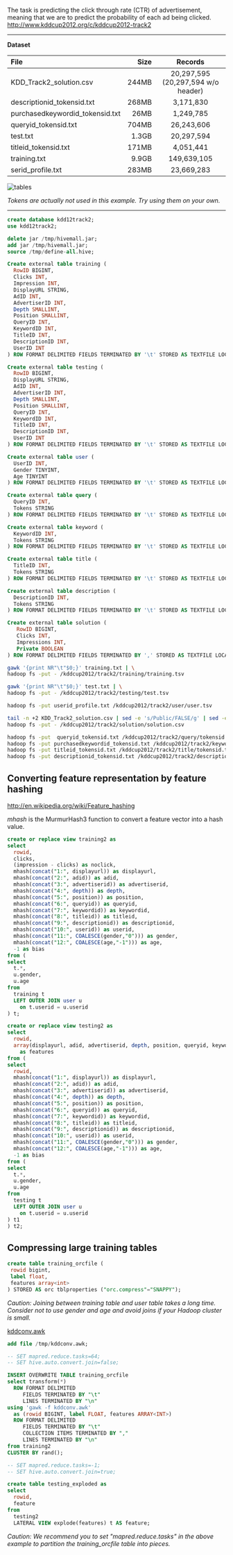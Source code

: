 <!--
  Licensed to the Apache Software Foundation (ASF) under one
  or more contributor license agreements.  See the NOTICE file
  distributed with this work for additional information
  regarding copyright ownership.  The ASF licenses this file
  to you under the Apache License, Version 2.0 (the
  "License"); you may not use this file except in compliance
  with the License.  You may obtain a copy of the License at

    http://www.apache.org/licenses/LICENSE-2.0

  Unless required by applicable law or agreed to in writing,
  software distributed under the License is distributed on an
  "AS IS" BASIS, WITHOUT WARRANTIES OR CONDITIONS OF ANY
  KIND, either express or implied.  See the License for the
  specific language governing permissions and limitations
  under the License.
-->
        
The task is predicting the click through rate (CTR) of advertisement, meaning that we are to predict the probability of each ad being clicked. 
http://www.kddcup2012.org/c/kddcup2012-track2

---

**Dataset**  

|    File    |    Size     |    Records   |
|:-----------|------------:|:------------:|
| KDD_Track2_solution.csv | 244MB | 20,297,595 (20,297,594 w/o header) |
| descriptionid_tokensid.txt | 268MB | 3,171,830 |
| purchasedkeywordid_tokensid.txt | 26MB | 1,249,785 |
| queryid_tokensid.txt | 704MB | 26,243,606 |
| test.txt | 1.3GB | 20,297,594 |
| titleid_tokensid.txt | 171MB | 4,051,441 |
| training.txt | 9.9GB | 149,639,105 |
| serid_profile.txt | 283MB | 23,669,283 |

![tables](../resources/images/kddtrack2tables.png)

_Tokens are actually not used in this example. Try using them on your own._

---

```sql
create database kdd12track2;
use kdd12track2;

delete jar /tmp/hivemall.jar;
add jar /tmp/hivemall.jar;
source /tmp/define-all.hive;

Create external table training (
  RowID BIGINT,
  Clicks INT, 
  Impression INT, 
  DisplayURL STRING, 
  AdID INT,
  AdvertiserID INT, 
  Depth SMALLINT, 
  Position SMALLINT, 
  QueryID INT, 
  KeywordID INT,
  TitleID INT, 
  DescriptionID INT, 
  UserID INT
) ROW FORMAT DELIMITED FIELDS TERMINATED BY '\t' STORED AS TEXTFILE LOCATION '/kddcup2012/track2/training';

Create external table testing (
  RowID BIGINT,
  DisplayURL STRING, 
  AdID INT,
  AdvertiserID INT, 
  Depth SMALLINT, 
  Position SMALLINT, 
  QueryID INT, 
  KeywordID INT,
  TitleID INT, 
  DescriptionID INT, 
  UserID INT
) ROW FORMAT DELIMITED FIELDS TERMINATED BY '\t' STORED AS TEXTFILE LOCATION '/kddcup2012/track2/testing';

Create external table user (
  UserID INT, 
  Gender TINYINT,
  Age TINYINT
) ROW FORMAT DELIMITED FIELDS TERMINATED BY '\t' STORED AS TEXTFILE LOCATION '/kddcup2012/track2/user';

Create external table query (
  QueryID INT,
  Tokens STRING
) ROW FORMAT DELIMITED FIELDS TERMINATED BY '\t' STORED AS TEXTFILE LOCATION '/kddcup2012/track2/query';

Create external table keyword (
  KeywordID INT,
  Tokens STRING
) ROW FORMAT DELIMITED FIELDS TERMINATED BY '\t' STORED AS TEXTFILE LOCATION '/kddcup2012/track2/keyword';

Create external table title (
  TitleID INT, 
  Tokens STRING
) ROW FORMAT DELIMITED FIELDS TERMINATED BY '\t' STORED AS TEXTFILE LOCATION '/kddcup2012/track2/title';

Create external table description (
  DescriptionID INT,
  Tokens STRING
) ROW FORMAT DELIMITED FIELDS TERMINATED BY '\t' STORED AS TEXTFILE LOCATION '/kddcup2012/track2/description';

Create external table solution (
   RowID BIGINT,
   Clicks INT,
   Impressions INT,
   Private BOOLEAN 
) ROW FORMAT DELIMITED FIELDS TERMINATED BY ',' STORED AS TEXTFILE LOCATION '/kddcup2012/track2/solution';
```

```sh
gawk '{print NR"\t"$0;}' training.txt | \
hadoop fs -put - /kddcup2012/track2/training/training.tsv

gawk '{print NR"\t"$0;}' test.txt | \
hadoop fs -put - /kddcup2012/track2/testing/test.tsv

hadoop fs -put userid_profile.txt /kddcup2012/track2/user/user.tsv

tail -n +2 KDD_Track2_solution.csv | sed -e 's/Public/FALSE/g' | sed -e 's/Private/TRUE/g' | gawk '{print NR","$0;}' \
hadoop fs -put - /kddcup2012/track2/solution/solution.csv

hadoop fs -put  queryid_tokensid.txt /kddcup2012/track2/query/tokensid.tsv
hadoop fs -put purchasedkeywordid_tokensid.txt /kddcup2012/track2/keyword/tokensid.tsv
hadoop fs -put titleid_tokensid.txt /kddcup2012/track2/title/tokensid.tsv
hadoop fs -put descriptionid_tokensid.txt /kddcup2012/track2/description/tokensid.tsv
```

## Converting feature representation by feature hashing
http://en.wikipedia.org/wiki/Feature_hashing

*mhash* is the MurmurHash3 function to convert a feature vector into a hash value.

```sql
create or replace view training2 as
select
  rowid,
  clicks,
  (impression - clicks) as noclick,
  mhash(concat("1:", displayurl)) as displayurl, 
  mhash(concat("2:", adid)) as adid, 
  mhash(concat("3:", advertiserid)) as advertiserid, 
  mhash(concat("4:", depth)) as depth, 
  mhash(concat("5:", position)) as position, 
  mhash(concat("6:", queryid)) as queryid, 
  mhash(concat("7:", keywordid)) as keywordid, 
  mhash(concat("8:", titleid)) as titleid, 
  mhash(concat("9:", descriptionid)) as descriptionid, 
  mhash(concat("10:", userid)) as userid, 
  mhash(concat("11:", COALESCE(gender,"0"))) as gender, 
  mhash(concat("12:", COALESCE(age,"-1"))) as age, 
  -1 as bias
from (
select
  t.*,
  u.gender,
  u.age
from 
  training t 
  LEFT OUTER JOIN user u 
    on t.userid = u.userid
) t;

create or replace view testing2 as
select
  rowid, 
  array(displayurl, adid, advertiserid, depth, position, queryid, keywordid, titleid, descriptionid, userid, gender, age, bias) 
    as features
from (
select
  rowid,
  mhash(concat("1:", displayurl)) as displayurl, 
  mhash(concat("2:", adid)) as adid, 
  mhash(concat("3:", advertiserid)) as advertiserid, 
  mhash(concat("4:", depth)) as depth, 
  mhash(concat("5:", position)) as position, 
  mhash(concat("6:", queryid)) as queryid, 
  mhash(concat("7:", keywordid)) as keywordid, 
  mhash(concat("8:", titleid)) as titleid, 
  mhash(concat("9:", descriptionid)) as descriptionid, 
  mhash(concat("10:", userid)) as userid, 
  mhash(concat("11:", COALESCE(gender,"0"))) as gender, 
  mhash(concat("12:", COALESCE(age,"-1"))) as age, 
  -1 as bias
from (
select
  t.*,
  u.gender,
  u.age
from 
  testing t 
  LEFT OUTER JOIN user u 
    on t.userid = u.userid
) t1
) t2;
```

## Compressing large training tables
```sql
create table training_orcfile (
 rowid bigint,
 label float,
 features array<int>
) STORED AS orc tblproperties ("orc.compress"="SNAPPY");
```
_Caution: Joining between training table and user table takes a long time. Consider not to use gender and age and avoid joins if your Hadoop cluster is small._

[kddconv.awk](https://github.com/myui/hivemall/blob/master/resources/examples/kddtrack2/kddconv.awk)

```sql
add file /tmp/kddconv.awk;

-- SET mapred.reduce.tasks=64;
-- SET hive.auto.convert.join=false;

INSERT OVERWRITE TABLE training_orcfile 
select transform(*) 
  ROW FORMAT DELIMITED
     FIELDS TERMINATED BY "\t"
     LINES TERMINATED BY "\n"
using 'gawk -f kddconv.awk' 
  as (rowid BIGINT, label FLOAT, features ARRAY<INT>)
  ROW FORMAT DELIMITED
     FIELDS TERMINATED BY "\t"
     COLLECTION ITEMS TERMINATED BY ","
     LINES TERMINATED BY "\n"
from training2
CLUSTER BY rand();

-- SET mapred.reduce.tasks=-1;
-- SET hive.auto.convert.join=true;

create table testing_exploded as
select 
  rowid,
  feature
from 
  testing2 
  LATERAL VIEW explode(features) t AS feature;
```
_Caution: We recommend you to set "mapred.reduce.tasks" in the above example to partition the training_orcfile table into pieces._